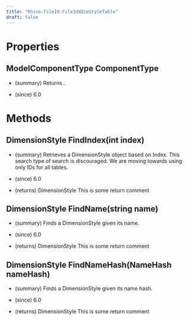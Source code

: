 ```yaml
---
title: "Rhino.FileIO.File3dmDimStyleTable"
draft: false
---
```


# Properties
## ModelComponentType ComponentType
- (summary) 
     Returns .
     
- (since) 6.0
# Methods
## DimensionStyle FindIndex(int index)
- (summary) 
     Retrieves a DimensionStyle object based on Index. This search type of search is discouraged.
     We are moving towards using only IDs for all tables.
     
- (since) 6.0
- (returns) DimensionStyle This is some return comment
## DimensionStyle FindName(string name)
- (summary) 
     Finds a DimensionStyle given its name.
     
- (since) 6.0
- (returns) DimensionStyle This is some return comment
## DimensionStyle FindNameHash(NameHash nameHash)
- (summary) 
     Finds a DimensionStyle given its name hash.
     
- (since) 6.0
- (returns) DimensionStyle This is some return comment

